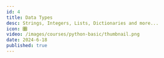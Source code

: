 ```yaml
---
id: 4
title: Data Types
desc: Strings, Integers, Lists, Dictionaries and more...
icon: 🎛️
video: /images/courses/python-basic/thumbnail.png
date: 2024-6-18
published: true
---
```

